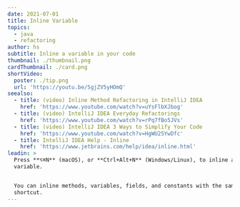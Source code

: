 ```yaml
---
date: 2021-07-01
title: Inline Variable
topics:
  - java
  - refactoring
author: hs
subtitle: Inline a variable in your code
thumbnail: ./thumbnail.png
cardThumbnail: ./card.png
shortVideo:
  poster: ./tip.png
  url: 'https://youtu.be/SgjZV5yHOmQ'
seealso:
  - title: (video) Inline Method Refactoring in IntelliJ IDEA
    href: 'https://www.youtube.com/watch?v=uYsFlbXJbog'
  - title: (video) IntelliJ IDEA Everyday Refactorings
    href: 'https://www.youtube.com/watch?v=rPq7fBo5JVs'
  - title: (video) IntelliJ IDEA 3 Ways to Simplify Your Code
    href: 'https://www.youtube.com/watch?v=HgWU25YwDfc'
  - title: IntelliJ IDEA Help - Inline
    href: 'https://www.jetbrains.com/help/idea/inline.html'
leadin: >
  Press **⌥⌘N** (macOS), or **Ctrl+Alt+N** (Windows/Linux), to inline a
  variable.


  You can inline methods, variables, fields, and constants with the same
  shortcut.
---
```


